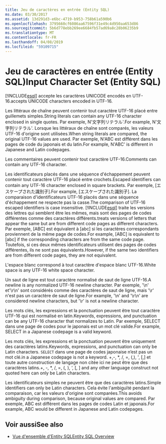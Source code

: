 ```yaml
---
title: Jeu de caractères en entrée (Entity SQL)
ms.date: 03/30/2017
ms.assetid: 13d291d3-e6bc-4719-b953-758b61a590b6
ms.openlocfilehash: 3795660cf6086aa67596f31e49c4d950aa653d86
ms.sourcegitcommit: 5b6d778ebb269ee6684fb57ad69a8c28b06235b9
ms.translationtype: MT
ms.contentlocale: fr-FR
ms.lasthandoff: 04/08/2019
ms.locfileid: "59109715"
---
```

# <a name="input-character-set-entity-sql"></a><span data-ttu-id="32290-102">Jeu de caractères en entrée (Entity SQL)</span><span class="sxs-lookup"><span data-stu-id="32290-102">Input Character Set (Entity SQL)</span></span>
[!INCLUDE[esql](../../../../../../includes/esql-md.md)] <span data-ttu-id="32290-103">accepte les caractères UNICODE encodés en UTF-16.</span><span class="sxs-lookup"><span data-stu-id="32290-103">accepts UNICODE characters encoded in UTF-16.</span></span>  
  
 <span data-ttu-id="32290-104">Les littéraux de chaîne peuvent contenir tout caractère UTF-16 placé entre guillemets simples.</span><span class="sxs-lookup"><span data-stu-id="32290-104">String literals can contain any UTF-16 character enclosed in single quotes.</span></span> <span data-ttu-id="32290-105">Par exemple, N'文字列リテラル'.</span><span class="sxs-lookup"><span data-stu-id="32290-105">For example, N'文字列リテラル'.</span></span> <span data-ttu-id="32290-106">Lorsque les littéraux de chaîne sont comparés, les valeurs UTF-16 d'origine sont utilisées.</span><span class="sxs-lookup"><span data-stu-id="32290-106">When string literals are compared, the original UTF-16 values are used.</span></span> <span data-ttu-id="32290-107">Par exemple, N'ABC est différent dans les pages de code du japonais et du latin.</span><span class="sxs-lookup"><span data-stu-id="32290-107">For example, N'ABC' is different in Japanese and Latin codepages.</span></span>  
  
 <span data-ttu-id="32290-108">Les commentaires peuvent contenir tout caractère UTF-16.</span><span class="sxs-lookup"><span data-stu-id="32290-108">Comments can contain any UTF-16 character.</span></span>  
  
 <span data-ttu-id="32290-109">Les identificateurs placés dans une séquence d'échappement peuvent contenir tout caractère UTF-16 placé entre crochets.</span><span class="sxs-lookup"><span data-stu-id="32290-109">Escaped identifiers can contain any UTF-16 character enclosed in square brackets.</span></span> <span data-ttu-id="32290-110">Par exemple, [エスケープされた識別子].</span><span class="sxs-lookup"><span data-stu-id="32290-110">For example, [エスケープされた識別子].</span></span> <span data-ttu-id="32290-111">La comparaison d'identificateurs UTF-16 placés dans une séquence d'échappement ne respecte pas la casse.</span><span class="sxs-lookup"><span data-stu-id="32290-111">The comparison of UTF-16 escaped identifiers is case insensitive.</span></span> [!INCLUDE[esql](../../../../../../includes/esql-md.md)] <span data-ttu-id="32290-112">traite les versions des lettres qui semblent être les mêmes, mais sont des pages de codes différentes comme des caractères différents.</span><span class="sxs-lookup"><span data-stu-id="32290-112">treats versions of letters that appear the same but are from different code pages as different characters.</span></span> <span data-ttu-id="32290-113">Par exemple, [ABC] est équivalent à [abc] si les caractères correspondants proviennent de la même page de codes.</span><span class="sxs-lookup"><span data-stu-id="32290-113">For example, [ABC] is equivalent to [abc] if the corresponding characters are from the same code page.</span></span> <span data-ttu-id="32290-114">Toutefois, si ces deux mêmes identificateurs utilisent des pages de codes différentes, ils ne sont pas équivalents.</span><span class="sxs-lookup"><span data-stu-id="32290-114">However, if the same two identifiers are from different code pages, they are not equivalent.</span></span>  
  
 <span data-ttu-id="32290-115">L'espace blanc correspond à tout caractère d'espace blanc UTF-16.</span><span class="sxs-lookup"><span data-stu-id="32290-115">White space is any UTF-16 white space character.</span></span>  
  
 <span data-ttu-id="32290-116">Un saut de ligne est tout caractère normalisé de saut de ligne UTF-16.</span><span class="sxs-lookup"><span data-stu-id="32290-116">A newline is any normalized UTF-16 newline character.</span></span> <span data-ttu-id="32290-117">Par exemple, '\n' et'\r\n' sont considérés comme des caractères de saut de ligne, mais '\r' n'est pas un caractère de saut de ligne.</span><span class="sxs-lookup"><span data-stu-id="32290-117">For example, '\n' and '\r\n' are considered newline characters, but '\r' is not a newline character.</span></span>  
  
 <span data-ttu-id="32290-118">Les mots clés, les expressions et la ponctuation peuvent être tout caractère UTF-16 qui est normalisé en latin.</span><span class="sxs-lookup"><span data-stu-id="32290-118">Keywords, expressions, and punctuation can be any UTF-16 character that normalizes to Latin.</span></span> <span data-ttu-id="32290-119">Par exemple, SELECT dans une page de codes pour le japonais est un mot clé valide.</span><span class="sxs-lookup"><span data-stu-id="32290-119">For example, SELECT in a Japanese codepage is a valid keyword.</span></span>  
  
 <span data-ttu-id="32290-120">Les mots clés, les expressions et la ponctuation peuvent être uniquement des caractères latins.</span><span class="sxs-lookup"><span data-stu-id="32290-120">Keywords, expressions, and punctuation can only be Latin characters.</span></span> `SELECT` <span data-ttu-id="32290-121">dans une page de codes japonaise n’est pas un mot clé.</span><span class="sxs-lookup"><span data-stu-id="32290-121">in a Japanese codepage is not a keyword.</span></span> <span data-ttu-id="32290-122">+,-, \*, /, =, (,), ', [,] et toute autre construction de langage non citée ici ne peut être que des caractères latins.</span><span class="sxs-lookup"><span data-stu-id="32290-122">+, -, \*, /, =, (, ), ‘, [, ] and any other language construct not quoted here can only be Latin characters.</span></span>  
  
 <span data-ttu-id="32290-123">Les identificateurs simples ne peuvent être que des caractères latins.</span><span class="sxs-lookup"><span data-stu-id="32290-123">Simple identifiers can only be Latin characters.</span></span> <span data-ttu-id="32290-124">Cela évite l'ambiguïté pendant la comparaison, car les valeurs d'origine sont comparées.</span><span class="sxs-lookup"><span data-stu-id="32290-124">This avoids ambiguity during comparison, because original values are compared.</span></span> <span data-ttu-id="32290-125">Par exemple, ABC est différent dans les pages de codes Latin et japonais.</span><span class="sxs-lookup"><span data-stu-id="32290-125">For example, ABC would be different in Japanese and Latin codepages.</span></span>  
  
## <a name="see-also"></a><span data-ttu-id="32290-126">Voir aussi</span><span class="sxs-lookup"><span data-stu-id="32290-126">See also</span></span>

- [<span data-ttu-id="32290-127">Vue d'ensemble d'Entity SQL</span><span class="sxs-lookup"><span data-stu-id="32290-127">Entity SQL Overview</span></span>](../../../../../../docs/framework/data/adonet/ef/language-reference/entity-sql-overview.md)
